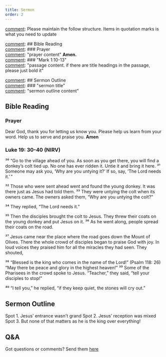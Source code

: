 ```yaml
---
title: Sermon 
order: 2
---
```


[comment]: Please maintain the follow structure. Items in quotation marks is what you need to update

[comment]: ## Bible Reading  
[comment]: ### Prayer  
[comment]: "prayer content"  **Amen.**  
[comment]:  ### "Mark 1:10-13"  
[comment]: "passage content. if there are title headings in the passage, please just bold it"  

[comment]: ## Sermon Outline  
[comment]: ### "sermon title"  
[comment]: "sermon outline content"  

[comment]: ------------------------------------------------------------------------------------
## Bible Reading
### Prayer
Dear God, thank you for letting us know you. Please help us learn from your word. Help us to serve and praise you. **Amen**

### Luke 19: 30-40 (NIRV)

³⁰ “Go to the village ahead of you. As soon as you get there, you will find a donkey’s colt tied up. No one has ever ridden it. Untie it and bring it here. ³¹ Someone may ask you, ‘Why are you untying it?’ If so, say, ‘The Lord needs it.’ ” 

³² Those who were sent ahead went and found the young donkey. It was there just as Jesus had told them. ³³ They were untying the colt when its owners came. The owners asked them, “Why are you untying the colt?” 

³⁴ They replied, “The Lord needs it.” 

³⁵ Then the disciples brought the colt to Jesus. They threw their coats on the young donkey and put Jesus on it. ³⁶ As he went along, people spread their coats on the road. 

³⁷ Jesus came near the place where the road goes down the Mount of Olives. There the whole crowd of disciples began to praise God with joy. In loud voices they praised him for all the miracles they had seen. They shouted, 

³⁸ “Blessed is the king who comes in the name of the Lord!” (Psalm 118: 26) 
“May there be peace and glory in the highest heaven!” 
³⁹ Some of the Pharisees in the crowd spoke to Jesus. “Teacher,” they said, “tell your disciples to stop!” 

⁴⁰ “I tell you,” he replied, “if they keep quiet, the stones will cry out.” 


## Sermon Outline
Spot 1. Jesus’ entrance wasn't grand 
Spot 2. Jesus’ reception was mixed 
Spot 3. But none of that matters as he is the king over everything! 

 




## Q&A
Got questions or comments? Send them [here](https://tinyurl.com/SGHACQuestionsAnswers)

